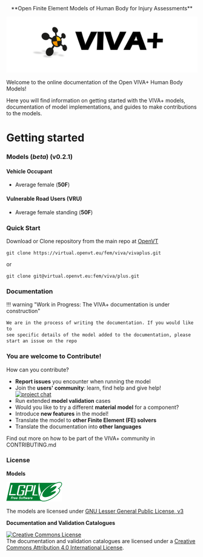 <center>**Open Finite Element Models of Human Body for Injury Assessments**</center>

![viva-plus-logo](images/vivaplus-docs-homepage-logo.png)



Welcome to the online documentation of the Open VIVA+ Human Body Models! 

Here you will find information on getting started with the VIVA+ models, documentation of model implementations, and guides to make contributions to the models.

# **Getting started**
### **Models (_beta_)** (v0.2.1)

#### Vehicle Occupant

- Average female (**50F**)

#### Vulnerable Road Users (VRU)

- Average female standing (**50F**)


### **Quick Start**

Download or Clone repository from the main repo at [OpenVT](https://virtual.openvt.eu/fem/viva/vivaplus)

```
git clone https://virtual.openvt.eu/fem/viva/vivaplus.git
```

or

```
git clone git@virtual.openvt.eu:fem/viva/plus.git
```

### **Documentation**

!!! warning "Work in Progress: The VIVA+ documentation is under construction"
    
    We are in the process of writing the documentation. If you would like to 
    see specific details of the model added to the documentation, please start an issue on the repo

### **You are welcome to Contribute!**

How can you contribute?

-  **Report issues** you encounter when running the model
- Join the **users' community**: learn, find help and give help! [![project chat](https://img.shields.io/badge/zulip-join_chat-brightgreen.svg)](https://vivaplus.zulipchat.com)
- Run extended **model validation** cases
- Would you like to try a different **material model** for a component?
- Introduce **new features** in the model!
- Translate the model to **other Finite Element (FE) solvers**
- Translate the documentation into **other languages**

Find out more on how to be part of the VIVA+ community in CONTRIBUTING.md

### **License**

**Models**

![LGPLv3)](images/lgplv3.png)

The models are licensed under [GNU Lesser General Public License, v3](https://www.gnu.org/licenses/lgpl-3.0-standalone.html)


**Documentation and Validation Catalogues**

<a rel="license" href="http://creativecommons.org/licenses/by/4.0/"><img alt="Creative Commons License" style="border-width:0" src="https://i.creativecommons.org/l/by/4.0/88x31.png" /></a><br />The documentation and validation catalogues are licensed under a <a rel="license" href="http://creativecommons.org/licenses/by/4.0/">Creative Commons Attribution 4.0 International License</a>.
